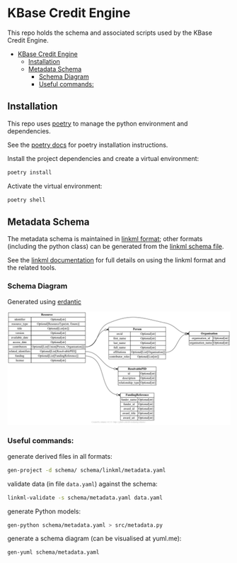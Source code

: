 # KBase Credit Engine

This repo holds the schema and associated scripts used by the KBase Credit Engine.

- [KBase Credit Engine](#kbase-credit-engine)
  - [Installation](#installation)
  - [Metadata Schema](#metadata-schema)
    - [Schema Diagram](#schema-diagram)
    - [Useful commands:](#useful-commands)

## Installation

This repo uses [poetry](https://python-poetry.org/) to manage the python environment and dependencies.

See the [poetry docs](https://python-poetry.org/docs/) for poetry installation instructions.

Install the project dependencies and create a virtual environment:

```sh
poetry install
```

Activate the virtual environment:

```sh
poetry shell
```

## Metadata Schema

The metadata schema is maintained in [linkml format](https://linkml.io); other formats (including the python class) can be generated from the [linkml schema file](schema/kbase/linkml/metadata.yaml).

See the [linkml documentation](https://linkml.io/linkml/index.html) for full details on using the linkml format and the related tools.

### Schema Diagram

Generated using [erdantic](https://erdantic.drivendata.org/stable/)

![KBase metadata schema diagram](schema/kbase/kbase-schema.png "Entity-relationship diagram for KBase metadata schema")

### Useful commands:

generate derived files in all formats:
```sh
gen-project -d schema/ schema/linkml/metadata.yaml
```

validate data (in file `data.yaml`) against the schema:
```sh
linkml-validate -s schema/metadata.yaml data.yaml
```

generate Python models:
```sh
gen-python schema/metadata.yaml > src/metadata.py
```

generate a schema diagram (can be visualised at yuml.me):
```sh
gen-yuml schema/metadata.yaml
```
